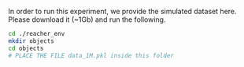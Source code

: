 In order to run this experiment, we provide the simulated dataset here. Please download it (~1Gb) and run the following.

```bash
cd ./reacher_env
mkdir objects
cd objects
# PLACE THE FILE data_1M.pkl inside this folder
```
